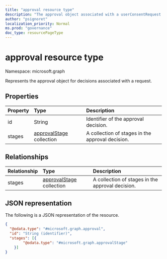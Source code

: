 ```yaml
---
title: "approval resource type"
description: "The approval object associated with a userConsentRequest."
author: "psignoret"
localization_priority: Normal
ms.prod: "governance"
doc_type: resourcePageType
---
```


# approval resource type

Namespace: microsoft.graph

Represents the approval object for decisions associated with a request.

## Properties
|Property|Type|Description|
|:---|:---|:---|
|id|String|Identifier of the approval decision.|
|stages|[approvalStage](../resources/approvalstage.md) collection|A collection of stages in the approval decision. |

## Relationships
|Relationship|Type|Description|
|:---|:---|:---|
|stages|[approvalStage](../resources/approvalstage.md) collection|A collection of stages in the approval decision. |

## JSON representation
The following is a JSON representation of the resource.
<!-- {
  "blockType": "resource",
  "keyProperty": "id",
  "@odata.type": "microsoft.graph.approval",
  "openType": false
}
-->
``` json
{
  "@odata.type": "#microsoft.graph.approval",
  "id": "String (identifier)",
  "stages": [{
        "@odata.type": "#microsoft.graph.approvalStage"
    }]
}
```

